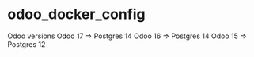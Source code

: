 # odoo_docker_config

Odoo versions
Odoo 17 => Postgres 14
Odoo 16 => Postgres 14
Odoo 15 => Postgres 12